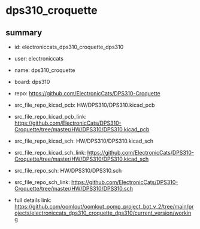 # dps310_croquette
 
## summary 
* id: electroniccats_dps310_croquette_dps310
* user: electroniccats
* name: dps310_croquette
* board: dps310
* repo: https://github.com/ElectronicCats/DPS310-Croquette
* src_file_repo_kicad_pcb: HW/DPS310/DPS310.kicad_pcb
* src_file_repo_kicad_pcb_link: https://github.com/ElectronicCats/DPS310-Croquette/tree/master/HW/DPS310/DPS310.kicad_pcb
* src_file_repo_kicad_sch: HW/DPS310/DPS310.kicad_sch
* src_file_repo_kicad_sch_link: https://github.com/ElectronicCats/DPS310-Croquette/tree/master/HW/DPS310/DPS310.kicad_sch

* src_file_repo_sch: HW/DPS310/DPS310.sch
* src_file_repo_sch_link: https://github.com/ElectronicCats/DPS310-Croquette/tree/master/HW/DPS310/DPS310.sch
* full details link: https://github.com/oomlout/oomlout_oomp_project_bot_v_2/tree/main/projects/electroniccats_dps310_croquette_dps310/current_version/working  







